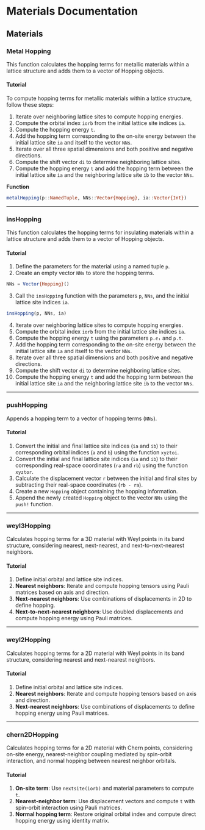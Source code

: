 # Materials Documentation

## Materials

### Metal Hopping

This function calculates the hopping terms for metallic materials within a lattice structure and adds them to a vector of Hopping objects.

#### Tutorial

To compute hopping terms for metallic materials within a lattice structure, follow these steps:

1. Iterate over neighboring lattice sites to compute hopping energies.
2. Compute the orbital index `iorb` from the initial lattice site indices `ia`.
3. Compute the hopping energy `t`.
4. Add the hopping term corresponding to the on-site energy between the initial lattice site `ia` and itself to the vector `NNs`.
5. Iterate over all three spatial dimensions and both positive and negative directions.
6. Compute the shift vector `di` to determine neighboring lattice sites.
7. Compute the hopping energy `t` and add the hopping term between the initial lattice site `ia` and the neighboring lattice site `ib` to the vector `NNs`.

**Function**

```julia
metalHopping(p::NamedTuple, NNs::Vector{Hopping}, ia::Vector{Int})
```

---

### insHopping

This function calculates the hopping terms for insulating materials within a lattice structure and adds them to a vector of Hopping objects.

#### Tutorial

1. Define the parameters for the material using a named tuple `p`.
2. Create an empty vector `NNs` to store the hopping terms.

```julia
NNs = Vector{Hopping}()
```

3. Call the `insHopping` function with the parameters `p`, `NNs`, and the initial lattice site indices `ia`.

```julia
insHopping(p, NNs, ia)
```

4. Iterate over neighboring lattice sites to compute hopping energies.
5. Compute the orbital index `iorb` from the initial lattice site indices `ia`.
6. Compute the hopping energy `t` using the parameters `p.ϵ₁` and `p.t`.
7. Add the hopping term corresponding to the on-site energy between the initial lattice site `ia` and itself to the vector `NNs`.
8. Iterate over all three spatial dimensions and both positive and negative directions.
9. Compute the shift vector `di` to determine neighboring lattice sites.
10. Compute the hopping energy `t` and add the hopping term between the initial lattice site `ia` and the neighboring lattice site `ib` to the vector `NNs`.

---

### pushHopping

Appends a hopping term to a vector of hopping terms (`NNs`).

#### Tutorial

1. Convert the initial and final lattice site indices (`ia` and `ib`) to their corresponding orbital indices (`a` and `b`) using the function `xyztoi`.
2. Convert the initial and final lattice site indices (`ia` and `ib`) to their corresponding real-space coordinates (`ra` and `rb`) using the function `xyztor`.
3. Calculate the displacement vector `r` between the initial and final sites by subtracting their real-space coordinates (`rb - ra`).
4. Create a new `Hopping` object containing the hopping information.
5. Append the newly created `Hopping` object to the vector `NNs` using the `push!` function.

---

### weyl3Hopping

Calculates hopping terms for a 3D material with Weyl points in its band structure, considering nearest, next-nearest, and next-to-next-nearest neighbors.

#### Tutorial

1. Define initial orbital and lattice site indices.
2. **Nearest neighbors**: Iterate and compute hopping tensors using Pauli matrices based on axis and direction.
3. **Next-nearest neighbors**: Use combinations of displacements in 2D to define hopping.
4. **Next-to-next-nearest neighbors**: Use doubled displacements and compute hopping energy using Pauli matrices.

---

### weyl2Hopping

Calculates hopping terms for a 2D material with Weyl points in its band structure, considering nearest and next-nearest neighbors.

#### Tutorial

1. Define initial orbital and lattice site indices.
2. **Nearest neighbors**: Iterate and compute hopping tensors based on axis and direction.
3. **Next-nearest neighbors**: Use combinations of displacements to define hopping energy using Pauli matrices.

---

### chern2DHopping

Calculates hopping terms for a 2D material with Chern points, considering on-site energy, nearest-neighbor coupling mediated by spin-orbit interaction, and normal hopping between nearest neighbor orbitals.

#### Tutorial

1. **On-site term**: Use `nextsite(iorb)` and material parameters to compute `t`.
2. **Nearest-neighbor term**: Use displacement vectors and compute `t` with spin-orbit interaction using Pauli matrices.
3. **Normal hopping term**: Restore original orbital index and compute direct hopping energy using identity matrix.